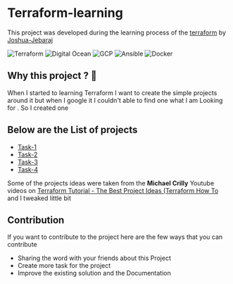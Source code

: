
# Terraform-learning

This project was developed during the learning process of the [terraform](https://www.terraform.io/) by [Joshua-Jebaraj](https://joshuajebaraj.com/)

![Terraform](https://img.shields.io/badge/-Terraform-623ce4?style=flat-square&logo=terraform)
![Digital Ocean](https://img.shields.io/badge/-digitalocean-grey?style=flat-square&logo=digitalocean)
![GCP](https://img.shields.io/badge/-GCP-asds?style=flat-square&logo=google)
![Ansible](https://img.shields.io/badge/-Ansible-grey?style=flat-square&logo=ansible)
![Docker](https://img.shields.io/badge/-docker-blue?style=flat-square&logo=docker)

## Why this project ?  🤔

When I started to learning Terraform I want to create the simple projects around it but when I google it I couldn't able to find one what I am Looking for . So I created one 

## Below are the List of projects

- [Task-1](./task1.md)
- [Task-2](./task2.md)
- [Task-3](./task3.md)
- [Task-4](./task4.md)



Some of  the projects ideas were taken from the **Michael Crilly** Youtube videos on [Terraform Tutorial - The Best Project Ideas (Terraform How To](https://www.youtube.com/watch?v=oA-pPa0vfks) and I tweaked little bit 

## Contribution

If you want to contribute to the project here are the few ways that you can contribute 

- Sharing the word with your friends about this Project
- Create more task for the project
- Improve the existing solution and the Documentation 